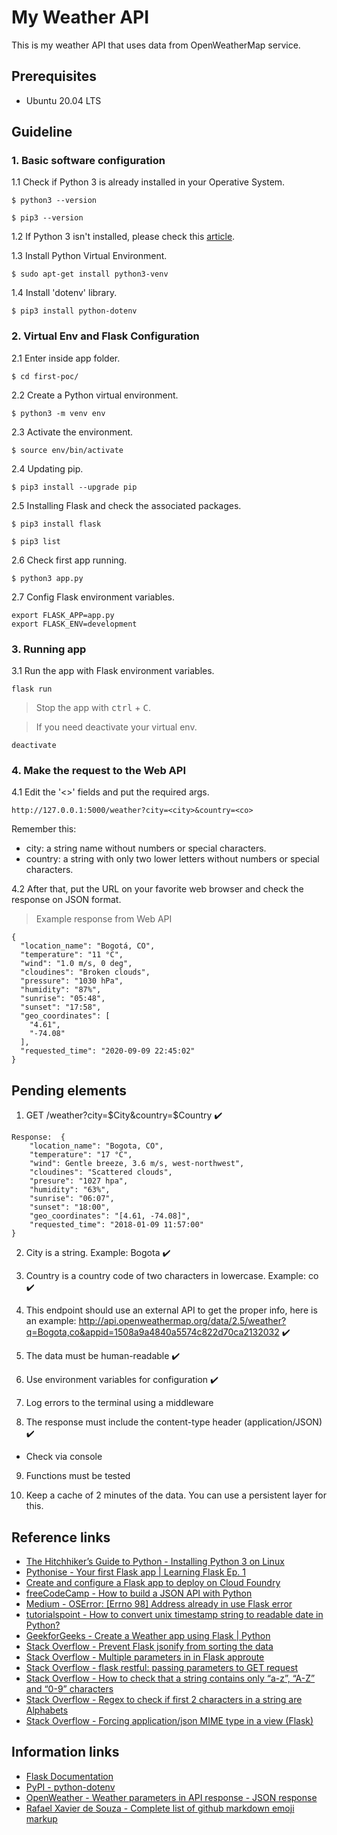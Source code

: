 # My Weather API
This is my weather API that uses data from OpenWeatherMap service.

## Prerequisites
* Ubuntu 20.04 LTS

## Guideline

### 1. Basic software configuration
1.1 Check if Python 3 is already installed in your Operative System.
```
$ python3 --version
```
```
$ pip3 --version
```

1.2 If Python 3 isn't installed, please check this [article](https://docs.python-guide.org/starting/install3/linux/).

1.3 Install Python Virtual Environment.
```
$ sudo apt-get install python3-venv
```

1.4 Install 'dotenv' library.
```
$ pip3 install python-dotenv
```

### 2. Virtual Env and Flask Configuration
2.1 Enter inside app folder.
```
$ cd first-poc/
```

2.2 Create a Python virtual environment.
```
$ python3 -m venv env
```

2.3 Activate the environment.
```
$ source env/bin/activate
```

2.4 Updating pip.
```
$ pip3 install --upgrade pip
```

2.5 Installing Flask and check the associated packages.
```
$ pip3 install flask
```
```
$ pip3 list
```

2.6 Check first app running.
```
$ python3 app.py
```

2.7 Config Flask environment variables.
```
export FLASK_APP=app.py
export FLASK_ENV=development
```

### 3. Running app
3.1 Run the app with Flask environment variables. 
```
flask run
```

> Stop the app with <kbd>ctrl</kbd> + <kbd>C</kbd>.

> If you need deactivate your virtual env.
```
deactivate
```

### 4. Make the request to the Web API
4.1 Edit the '<>' fields and put the required args.
```
http://127.0.0.1:5000/weather?city=<city>&country=<co>
```
Remember this:
* city: a string name without numbers or special characters.
* country: a string with only two lower letters without numbers or special characters.

4.2 After that, put the URL on your favorite web browser and check the response on JSON format.
> Example response from Web API
```
{
  "location_name": "Bogotá, CO",
  "temperature": "11 °C",
  "wind": "1.0 m/s, 0 deg",
  "cloudines": "Broken clouds",
  "pressure": "1030 hPa",
  "humidity": "87%",
  "sunrise": "05:48",
  "sunset": "17:58",
  "geo_coordinates": [
    "4.61",
    "-74.08"
  ],
  "requested_time": "2020-09-09 22:45:02"
}
```

## Pending elements
1. GET /weather?city=$City&country=$Country :heavy_check_mark:
```
Response:  {
    "location_name": "Bogota, CO",
    "temperature": "17 °C",
    "wind": Gentle breeze, 3.6 m/s, west-northwest",
    "cloudines": "Scattered clouds",
    "presure": "1027 hpa",
    "humidity": "63%",
    "sunrise": "06:07",
    "sunset": "18:00",
    "geo_coordinates": "[4.61, -74.08]",
    "requested_time": "2018-01-09 11:57:00"
}
```
2. City is a string. Example: Bogota :heavy_check_mark:

3. Country is a country code of two characters in lowercase. Example: co :heavy_check_mark:

4. This endpoint should use an external API to get the proper info, here is an example: http://api.openweathermap.org/data/2.5/weather?q=Bogota,co&appid=1508a9a4840a5574c822d70ca2132032 :heavy_check_mark:

5. The data must be human-readable :heavy_check_mark:

6. Use environment variables for configuration :heavy_check_mark: 

7. Log errors to the terminal using a middleware

8. The response must include the content-type header (application/JSON) :heavy_check_mark:
* Check via console

9. Functions must be tested

10. Keep a cache of 2 minutes of the data. You can use a persistent layer for this.

## Reference links
* [The Hitchhiker’s Guide to Python - Installing Python 3 on Linux](https://docs.python-guide.org/starting/install3/linux/)
* [Pythonise - Your first Flask app | Learning Flask Ep. 1](https://pythonise.com/series/learning-flask/your-first-flask-app)
* [Create and configure a Flask app to deploy on Cloud Foundry](https://github.com/afforeroc/flask-cf)
* [freeCodeCamp - How to build a JSON API with Python](https://www.freecodecamp.org/news/build-a-simple-json-api-in-python/)
* [Medium - OSError: [Errno 98] Address already in use Flask error](https://medium.com/@tessywangari05/oserror-errno-98-address-already-in-use-flask-error-ccbff65e2bb5)
* [tutorialspoint - How to convert unix timestamp string to readable date in Python?](https://www.tutorialspoint.com/How-to-convert-unix-timestamp-string-to-readable-date-in-Python#:~:text=How%20to%20convert%20unix%20timestamp%20string%20to%20readable%20date%20in%20Python%3F,-PythonServer%20Side&text=You%20can%20use%20the%20fromtimestamp,object%20corresponding%20to%20the%20timestamp.)
* [GeekforGeeks - Create a Weather app using Flask | Python](https://www.geeksforgeeks.org/create-a-weather-app-using-flask-python/)
* [Stack Overflow - Prevent Flask jsonify from sorting the data](https://stackoverflow.com/questions/43263356/prevent-flask-jsonify-from-sorting-the-data/43263483)
* [Stack Overflow - Multiple parameters in in Flask approute](https://stackoverflow.com/questions/15182696/multiple-parameters-in-in-flask-approute)
* [Stack Overflow - flask restful: passing parameters to GET request](https://stackoverflow.com/questions/30779584/flask-restful-passing-parameters-to-get-request)
* [Stack Overflow - How to check that a string contains only “a-z”, “A-Z” and “0-9” characters](https://stackoverflow.com/questions/57011986/how-to-check-that-a-string-contains-only-a-z-a-z-and-0-9-characters)
* [Stack Overflow - Regex to check if first 2 characters in a string are Alphabets](https://stackoverflow.com/questions/6311030/regex-to-check-if-first-2-characters-in-a-string-are-alphabets/6311081)
* [Stack Overflow - Forcing application/json MIME type in a view (Flask)](https://stackoverflow.com/questions/11945523/forcing-application-json-mime-type-in-a-view-flask)


## Information links
* [Flask Documentation](http://flask.pocoo.org/)
* [PyPI - python-dotenv](https://pypi.org/project/python-dotenv/)
* [OpenWeather - Weather parameters in API response - JSON response](https://openweathermap.org/current#current_JSON)
* [Rafael Xavier de Souza - Complete list of github markdown emoji markup](https://gist.github.com/rxaviers/7360908)